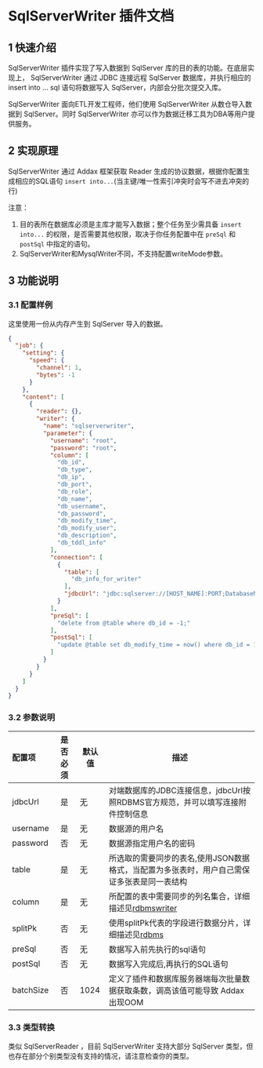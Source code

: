 # SqlServerWriter 插件文档

## 1 快速介绍

SqlServerWriter 插件实现了写入数据到 SqlServer 库的目的表的功能。在底层实现上， SqlServerWriter 通过 JDBC 连接远程 SqlServer 数据库，并执行相应的 insert into ... sql 语句将数据写入 SqlServer，内部会分批次提交入库。

SqlServerWriter 面向ETL开发工程师，他们使用 SqlServerWriter 从数仓导入数据到 SqlServer。同时 SqlServerWriter 亦可以作为数据迁移工具为DBA等用户提供服务。

## 2 实现原理

SqlServerWriter 通过 Addax 框架获取 Reader 生成的协议数据，根据你配置生成相应的SQL语句 `insert into...`(当主键/唯一性索引冲突时会写不进去冲突的行)

注意：

1. 目的表所在数据库必须是主库才能写入数据；整个任务至少需具备 `insert into...` 的权限，是否需要其他权限，取决于你任务配置中在 `preSql` 和 `postSql` 中指定的语句。
2. SqlServerWriter和MysqlWriter不同，不支持配置writeMode参数。

## 3 功能说明

### 3.1 配置样例

这里使用一份从内存产生到 SqlServer 导入的数据。

```json
{
  "job": {
    "setting": {
      "speed": {
        "channel": 1,
        "bytes": -1
      }
    },
    "content": [
      {
        "reader": {},
        "writer": {
          "name": "sqlserverwriter",
          "parameter": {
            "username": "root",
            "password": "root",
            "column": [
              "db_id",
              "db_type",
              "db_ip",
              "db_port",
              "db_role",
              "db_name",
              "db_username",
              "db_password",
              "db_modify_time",
              "db_modify_user",
              "db_description",
              "db_tddl_info"
            ],
            "connection": [
              {
                "table": [
                  "db_info_for_writer"
                ],
                "jdbcUrl": "jdbc:sqlserver://[HOST_NAME]:PORT;DatabaseName=[DATABASE_NAME]"
              }
            ],
            "preSql": [
              "delete from @table where db_id = -1;"
            ],
            "postSql": [
              "update @table set db_modify_time = now() where db_id = 1;"
            ]
          }
        }
      }
    ]
  }
}

```

### 3.2 参数说明

| 配置项          | 是否必须 | 默认值 |         描述   |
| :-------------- | :------: | ------ |------------- |
| jdbcUrl         |    是    | 无     | 对端数据库的JDBC连接信息，jdbcUrl按照RDBMS官方规范，并可以填写连接附件控制信息 |
| username        |    是    | 无     | 数据源的用户名 |
| password        |    否    | 无     | 数据源指定用户名的密码 |
| table           |    是    | 无     | 所选取的需要同步的表名,使用JSON数据格式，当配置为多张表时，用户自己需保证多张表是同一表结构 |
| column          |    是    | 无     |  所配置的表中需要同步的列名集合，详细描述见[rdbmswriter](../writer/rdbmswriter.md) |
| splitPk         |    否    | 无     | 使用splitPk代表的字段进行数据分片，详细描述见[rdbms](../reader/rdbmsreader.md)|
| preSql | 否  | 无 | 数据写入前先执行的sql语句 |
| postSql        |   否      | 无    | 数据写入完成后,再执行的SQL语句 |
| batchSize       |    否    | 1024   |  定义了插件和数据库服务器端每次批量数据获取条数，调高该值可能导致 Addax 出现OOM |

### 3.3 类型转换

类似 SqlServerReader ，目前 SqlServerWriter 支持大部分 SqlServer 类型，但也存在部分个别类型没有支持的情况，请注意检查你的类型。
